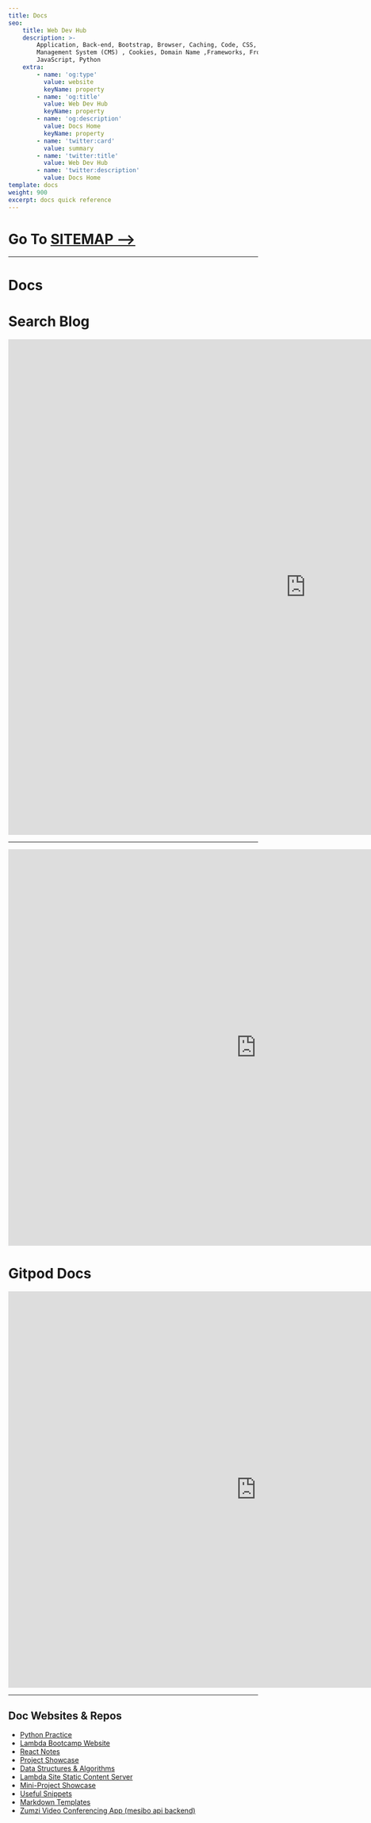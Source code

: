 ```yaml
---
title: Docs
seo:
    title: Web Dev Hub
    description: >-
        Application, Back-end, Bootstrap, Browser, Caching, Code, CSS, Content
        Management System (CMS) , Cookies, Domain Name ,Frameworks, Front-end,
        JavaScript, Python
    extra:
        - name: 'og:type'
          value: website
          keyName: property
        - name: 'og:title'
          value: Web Dev Hub
          keyName: property
        - name: 'og:description'
          value: Docs Home
          keyName: property
        - name: 'twitter:card'
          value: summary
        - name: 'twitter:title'
          value: Web Dev Hub
        - name: 'twitter:description'
          value: Docs Home
template: docs
weight: 900
excerpt: docs quick reference
---
```


# Go To [SITEMAP -->](./docs/sitemap/)

---

# Docs

<h1>Search Blog</h1>

<iframe style="resize:both; overflow:scroll;"  sandbox="allow-scripts" style="resize:both; overflow:scroll;"    class="inner" src="https://random-list-of-embedable-content.vercel.app/blog-search.html#gsc.tab=0" height="1000px" width="1200px" scrolling="yes"   frameborder="yes" loading="lazy"  allowfullscreen="true"  frameborder="0" ></iframe><br>

---

<iframe style="resize:both; overflow:scroll;"  sandbox="allow-scripts" style="resize:both; overflow:scroll;"    class="inner" src="https://docs42.netlify.app/#C:/MY-WEB-DEV/__NEW_GIT/DOCS/docs-collection" height="800px" width="1000px" scrolling="yes"   frameborder="yes" loading="lazy"  allowfullscreen="true"  frameborder="0" ></iframe><br>

<h1>Gitpod Docs</h1>

<iframe style="resize:both; overflow:scroll;"  sandbox="allow-scripts" style="resize:both; overflow:scroll;"    class="inner" src="https://archive-42.github.io/my-docs-gitpod-html/" height="800px" width="1000px" scrolling="yes"   frameborder="yes" loading="lazy"  allowfullscreen="true"  frameborder="0" ></iframe><br>

---

## Doc Websites & Repos

-   [Python Practice](https://github.com/bgoonz/PYTHON_PRAC)
-   [Lambda Bootcamp Website](https://lambda-resources.netlify.app/)
-   [React Notes](https://github.com/bgoonz/React_Notes_V3)
-   [Project Showcase](https://github.com/bgoonz/Project-Showcase)
-   [Data Structures & Algorithms](https://github.com/bgoonz/DS-ALGO-OFFICIAL)
-   [Lambda Site Static Content Server](https://github.com/bgoonz/Lambda-Resource-Static-Assets)
-   [Mini-Project Showcase](https://github.com/bgoonz/mini-project-showcase)
-   [Useful Snippets](https://github.com/bgoonz/Useful-Snippets-js)
-   [Markdown Templates](https://github.com/bgoonz/Markdown-Templates)
-   [Zumzi Video Conferencing App (mesibo api backend)](https://github.com/bgoonz/zumzi-chat-messenger)
